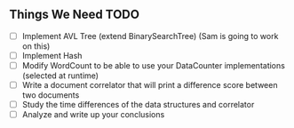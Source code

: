 ## Things We Need TODO
- [ ] Implement AVL Tree (extend BinarySearchTree) (Sam is going to work on this)
- [ ] Implement Hash
- [ ] Modify WordCount to be able to use your DataCounter implementations (selected at runtime)
- [ ] Write a document correlator that will print a difference score between two documents
- [ ] Study the time differences of the data structures and correlator
- [ ] Analyze and write up your conclusions
